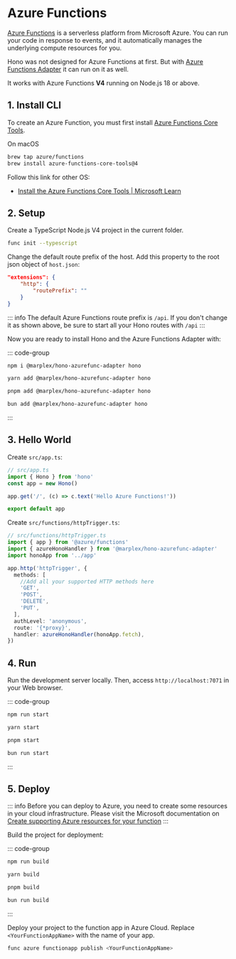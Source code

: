 # Azure Functions

[Azure Functions](https://azure.microsoft.com/en-us/products/functions) is a serverless platform from Microsoft Azure. You can run your code in response to events, and it automatically manages the underlying compute resources for you.

Hono was not designed for Azure Functions at first. But with [Azure Functions Adapter](https://github.com/Marplex/hono-azurefunc-adapter) it can run on it as well.

It works with Azure Functions **V4** running on Node.js 18 or above.

## 1. Install CLI

To create an Azure Function, you must first install [Azure Functions Core Tools](https://learn.microsoft.com/en-us/azure/azure-functions/create-first-function-cli-typescript?pivots=nodejs-model-v4#install-the-azure-functions-core-tools).

On macOS

```sh
brew tap azure/functions
brew install azure-functions-core-tools@4
```

Follow this link for other OS:

- [Install the Azure Functions Core Tools | Microsoft Learn](https://learn.microsoft.com/en-us/azure/azure-functions/create-first-function-cli-typescript?pivots=nodejs-model-v4#install-the-azure-functions-core-tools)

## 2. Setup

Create a TypeScript Node.js V4 project in the current folder.

```sh
func init --typescript
```

Change the default route prefix of the host. Add this property to the root json object of `host.json`:

```json
"extensions": {
    "http": {
        "routePrefix": ""
    }
}
```

::: info
The default Azure Functions route prefix is `/api`. If you don't change it as shown above, be sure to start all your Hono routes with `/api`
:::

Now you are ready to install Hono and the Azure Functions Adapter with:

::: code-group

```sh [npm]
npm i @marplex/hono-azurefunc-adapter hono
```

```sh [yarn]
yarn add @marplex/hono-azurefunc-adapter hono
```

```sh [pnpm]
pnpm add @marplex/hono-azurefunc-adapter hono
```

```sh [bun]
bun add @marplex/hono-azurefunc-adapter hono
```

:::

## 3. Hello World

Create `src/app.ts`:

```ts
// src/app.ts
import { Hono } from 'hono'
const app = new Hono()

app.get('/', (c) => c.text('Hello Azure Functions!'))

export default app
```

Create `src/functions/httpTrigger.ts`:

```ts
// src/functions/httpTrigger.ts
import { app } from '@azure/functions'
import { azureHonoHandler } from '@marplex/hono-azurefunc-adapter'
import honoApp from '../app'

app.http('httpTrigger', {
  methods: [
    //Add all your supported HTTP methods here
    'GET',
    'POST',
    'DELETE',
    'PUT',
  ],
  authLevel: 'anonymous',
  route: '{*proxy}',
  handler: azureHonoHandler(honoApp.fetch),
})
```

## 4. Run

Run the development server locally. Then, access `http://localhost:7071` in your Web browser.

::: code-group

```sh [npm]
npm run start
```

```sh [yarn]
yarn start
```

```sh [pnpm]
pnpm start
```

```sh [bun]
bun run start
```

:::

## 5. Deploy

::: info
Before you can deploy to Azure, you need to create some resources in your cloud infrastructure. Please visit the Microsoft documentation on [Create supporting Azure resources for your function](https://learn.microsoft.com/en-us/azure/azure-functions/create-first-function-cli-typescript?pivots=nodejs-model-v4&tabs=windows%2Cazure-cli%2Cbrowser#create-supporting-azure-resources-for-your-function)
:::

Build the project for deployment:

::: code-group

```sh [npm]
npm run build
```

```sh [yarn]
yarn build
```

```sh [pnpm]
pnpm build
```

```sh [bun]
bun run build
```

:::

Deploy your project to the function app in Azure Cloud. Replace `<YourFunctionAppName>` with the name of your app.

```sh
func azure functionapp publish <YourFunctionAppName>
```
